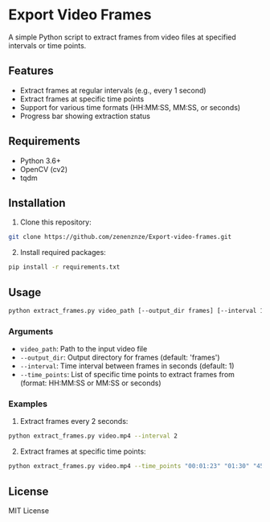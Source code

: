 # Export Video Frames

A simple Python script to extract frames from video files at specified intervals or time points.

## Features

- Extract frames at regular intervals (e.g., every 1 second)
- Extract frames at specific time points
- Support for various time formats (HH:MM:SS, MM:SS, or seconds)
- Progress bar showing extraction status

## Requirements

- Python 3.6+
- OpenCV (cv2)
- tqdm

## Installation

1. Clone this repository:
```bash
git clone https://github.com/zenenznze/Export-video-frames.git
```

2. Install required packages:
```bash
pip install -r requirements.txt
```

## Usage

```bash
python extract_frames.py video_path [--output_dir frames] [--interval 1] [--time_points "00:01:23" "01:30" "45"]
```

### Arguments

- `video_path`: Path to the input video file
- `--output_dir`: Output directory for frames (default: 'frames')
- `--interval`: Time interval between frames in seconds (default: 1)
- `--time_points`: List of specific time points to extract frames from (format: HH:MM:SS or MM:SS or seconds)

### Examples

1. Extract frames every 2 seconds:
```bash
python extract_frames.py video.mp4 --interval 2
```

2. Extract frames at specific time points:
```bash
python extract_frames.py video.mp4 --time_points "00:01:23" "01:30" "45"
```

## License

MIT License
